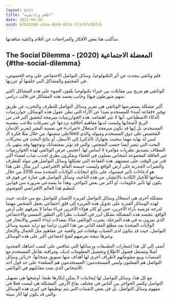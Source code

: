 ```yaml
---
layout: post
title: "أفلام وثائقية"
date: 2021-04-20
uuid: 6f61d2b6-cdaa-4b69-8514-7c3cbfe3bfcb
---
```


سأكتب هنا بعض الأفكار والمراجعات عن أفلام وثائقية شاهدتها.

## The Social Dilemma - المعضلة الاجتماعية (2020) {#the-social-dilemma}

فلم وثائقي يتحدث عن أثر التكنولوجيا، وسائل التواصل الاجتماعي على وجه الخصوص، في المجتمع
والمشاكل التي خلقتها أو عززتها.

الوثائقي هو مزيج بين مقابلات بين خبراء تكنولوجيا يلقون الضوء على هذه المشاكل (كثير منهم متورطون فيها)
وجانب يجسد هذه المشاكل في قالب درامي.

أكبر مشكلة يستعرضها الوثائقي هي تعزيز وسائل التواصل للتطرف والتحزب عن طريق توفير «فقاعة آمنة» للمستخدم
بعيدا عن الآراء التي تظن عقول هذه الوسائل، خوارزميات الذكاء الاصطناعي، أنها لا تثير اهتمامه.
هذه الخوارزميات مبرمجة لتحقيق أكبر قدر من الربح لأصحابها وليست لديها مفاهيم أخلاقية
تردعها عن تصرفات تتلاعب بنفسية المستخدم، بل إنها قد تكون مبرمجة لاستغلال «ثغرات»
في نفسية البشر لتعزيز الإدمان على منصتها، من خلال مثلا فكرة الـfeed المخصص على ذوق المستخدم
وميوله والذي ليس له نهاية مهما سحبت بجهازك (الذكي) إلى الأسفل،
أو نتائج البحث في محركات البحث التي تتغير أيضا حسب الشخص، والتي قد تؤثر بمعتقداتك وتوجهها
وقد ينتهي بك المطاف بتصديق نظريات مؤامرة لا أساس لها.
أعجبني عرض الوثائقي لهذه الخوارزميات غير العاقلة كمجموعة أشخاص يعملون في الخفاء
ويفكرون بطرق لجذب شاب لقضاء أكبر قدر من الوقت على منصتهم.
هذه الفقاعة التي تشكلها وسائل التواصل هي مولد للتطرف والتغيرات الجذرية على أرض الواقع وليست حبيسة العالم الافتراضي.
أبرز مثال على هذا هو ادعاءات تأثير فيسبوك على نتائج انتخابات الولايات المتحدة سنة 2016
من خلال سماحها للأخبار الكاذبة بالانتشار.
من هذه الناحية، وسائل التواصل هي عبارة عن قوى قد يكون لها تأثير حكومات،
أو أكثر من بعض النواحي. وهذا ما يستدعي ضرورة سن قوانين لتنظيم هذا العالم
الافتراضي الفوضوي.

مشكلة أخرى هي استغلال وسائل التواصل لغريزة الإنسان للتواصل مع بني جلدته،
حيث لهذه الوسائل القدرة على تحويل هذه الغريزة إلى قلق اجتماعي يجعل الشخص مهتما
لدرجة مَرَضية بآراء الآخرين، حتى لو كان هؤلاء الآخرين غرباء تماما لا يعرفهم على أرض الواقع.
تتجسد هذه المشكلة بشكل أبرز في الشباب نظرا إلى التطور النفسي والاجتماعي الذي يمرون به في هذه المرحلة.
يضرب الوثائقي مثالا بمعدلات إيذاء النفس والانتحار في الولايات المتحدة بعد مطلع العقد الثاني من هذا القرن
تزامنا مع تزايد شعبية وسائل التواصل، حيث قد يتكون لدى الشباب توقعات غير واقعية
عن مفاهيم مثل الجمال والإنجاز وغيرها نتيجة تعرضهم لضخ اجتماعي أكبر على هذه الوسائل.

أضف إلى كل هذا إشعارات التطبيقات ورسائلها التي تتنافس على كسب انتباهك المحدود أصلا
وتستغل فضول الاطلاع وتحصيل المعلومات لديك، ومراقبة تفاعل المستخدم مع المنصات
وبيع معلوماتهم لأطراف أخرى لها أهداف منها تسويق منتجاتها.
«زبائن وسائل التواصل هم المعلنون وليس المستخدمين؛ المستخدمون هم السلعة»
على حد قول أحد الأشخاص الذي تمت مقابلتهم في الوثائقي.

مع كل هذا، وسائل التواصل لها إيجابيات لا يمكن إنكارها طبعا، أوضحها هي تسهيل التواصل
وكسر الحواجز بين الناس في مختلف بقاع الأرض. المشكلة هي ليست فعلا في مفهوم وسائل التواصل،
بل في بعض التقنيات التي يتم توظيفها في كبرى هذه الوسائل والتي قد يكون لها آثار سيئة.
